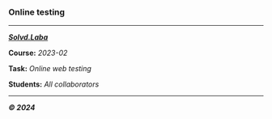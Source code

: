 ### Online testing

---

***[Solvd.Laba](https://laba.solvd.com/)***

**Course:** *2023-02*

**Task:** *Online web testing*

**Students:** *All collaborators*

---

***© 2024***